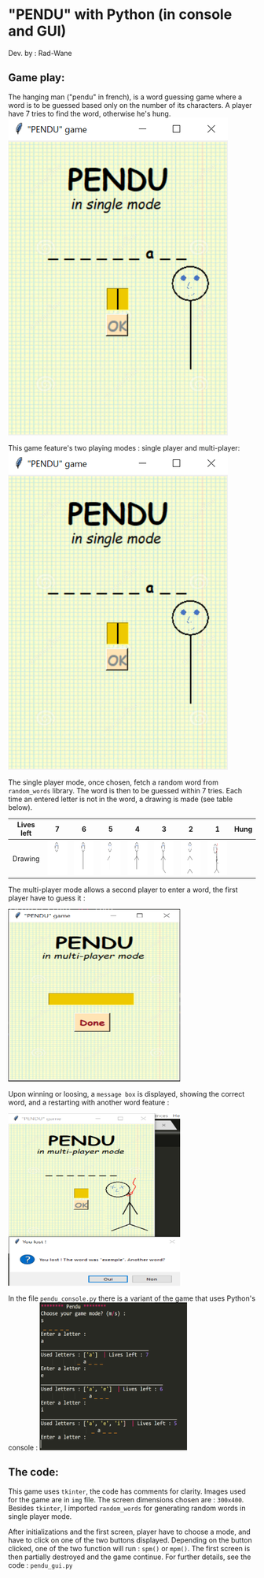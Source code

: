 # "PENDU" with Python (in console and GUI)

Dev. by : Rad-Wane  


## Game play:

The hanging man ("pendu" in french), is a word guessing game where a word is to be guessed based only on the number of its characters. A player have 7 tries to find the word, otherwise he's hung. 
![](/img/play.png)

This game feature's two playing modes : single player and multi-player:   
![](/img/play.png)

The single player mode, once chosen, fetch a random word from `random_words` library. The word is then to be guessed within 7 tries. Each time an entered letter is not in the word, a drawing is made (see table below). 

Lives left | 7 | 6 | 5 | 4 | 3 | 2 | 1 | Hung
:---------:|:-----:|:-----:|:-----:|:-----:|:-----:|:-----:|:-----:|:-----:
 Drawing   | <img src="/img/11.png" style="height: 70px; width:70px;"/> | <img src="/img/22.png" style="height: 70px; width:70px;"/> | <img src="/img/33.png" style="height: 70px; width:70px;"/> | <img src="/img/44.png" style="height: 70px; width:70px;"/> | <img src="/img/55.png" style="height: 70px; width:70px;"/> | <img src="/img/66.png" style="height: 70px; width:70px;"/> | <img src="/img/77.png" style="height: 70px; width:70px;"/> 

The multi-player mode allows a second player to enter a word, the first player have to guess it :  

<img src="/img/mp1.png" height= "350" width="350"/>

Upon winning or loosing, a `message box` is displayed, showing the correct word, and a restarting with another word feature : 

<img src="/img/final.png" height= "350" width="350"/>

In the file `pendu_console.py` there is a variant of the game that uses Python's console :
<img src="/img/console.png" height= "300" width="300"/>


## The code:

This game uses `tkinter`, the code has comments for clarity. Images used for the game are in `img` file. The screen dimensions chosen are : `300x400`. Besides `tkinter`, I imported `random_words` for generating random words in single player mode.

After initializations and the first screen, player have to choose a mode, and have to click on one of the two buttons displayed. Depending on the button clicked, one of the two function will run : `spm()` or `mpm()`. The first screen is then partially destroyed and the game continue. For further details, see the code : `pendu_gui.py`


